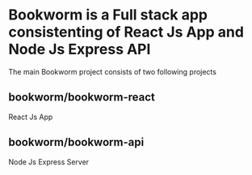 

# Bookworm is a Full stack app consistenting of React Js App and Node Js Express API

The main Bookworm project consists of two following projects


## bookworm/bookworm-react

React Js App

## bookworm/bookworm-api

Node Js Express Server